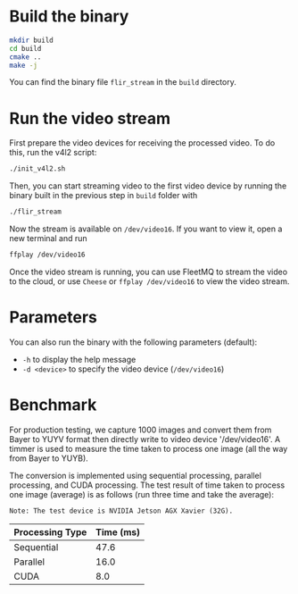 # Build the binary
```bash
mkdir build
cd build
cmake ..
make -j
```

You can find the binary file `flir_stream` in the `build` directory.

# Run the video stream

First prepare the video devices for receiving the processed video. To do this, run the v4l2 script:
```bash
./init_v4l2.sh
```

Then, you can start streaming video to the first video device by running the binary built in the previous step in `build` folder with
```bash
./flir_stream
```

Now the stream is available on `/dev/video16`. If you want to view it, open a new terminal and run
```bash
ffplay /dev/video16
```

Once the video stream is running, you can use FleetMQ to stream the video to the cloud, or use `Cheese` or `ffplay /dev/video16` to view the video stream.

# Parameters

You can also run the binary with the following parameters (default):
- `-h` to display the help message
- `-d <device>` to specify the video device (`/dev/video16`)

# Benchmark

For production testing, we capture 1000 images and convert them from Bayer to YUYV format then directly write to video device '/dev/video16'. A timmer is used to measure the time taken to process one image (all the way from Bayer to YUYB).

The conversion is implemented using sequential processing, parallel processing, and CUDA processing. The test result of time taken to process one image (average) is as follows (run three time and take the average):

    Note: The test device is NVIDIA Jetson AGX Xavier (32G).

| Processing Type      | Time (ms) |
|----------------------|-----------|
| Sequential           | 47.6      |
| Parallel             | 16.0      |
| CUDA                 | 8.0       |
